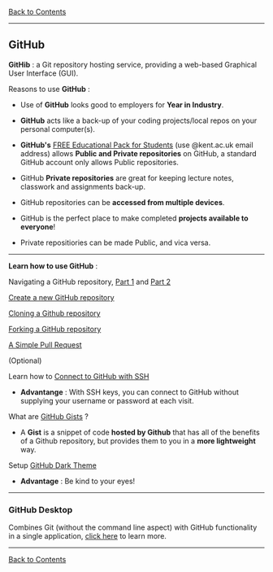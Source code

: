 [Back to Contents](../README.md#contents)

---

## <a name="gitHub"></a>GitHub

**GitHib** : a Git repository hosting service, providing a web-based Graphical User Interface (GUI).

Reasons to use **GitHub** :

- Use of **GitHub** looks good to employers for **Year in Industry**.

- **GitHub** acts like a back-up of your coding projects/local repos on your personal computer(s).

- **GitHub's** [FREE Educational Pack for Students](https://education.gitHub.com/students) (use @kent.ac.uk email address) allows **Public and Private repositories** on GitHub, a standard GitHub account only allows Public repositories.

- GitHub **Private repositories** are great for keeping lecture notes, classwork and assignments back-up.
    
- GitHub repositories can be **accessed from multiple devices**.
    
- GitHub is the perfect place to make completed **projects available to everyone**!

- Private repositiories can be made Public, and vica versa.

---

**Learn how to use GitHub** :

Navigating a GitHub repository, [Part 1](https://youtu.be/cII5ItmiYDY) and [Part 2](https://youtu.be/QmrDht7t2gQ)

[Create a new GitHub repository](https://youtu.be/LR5BYZjuXMU)

[Cloning a Github repository](https://youtu.be/O72FWNeO-xY)

[Forking a GitHub repository](https://youtu.be/f5grYMXbAV0)

[A Simple Pull Request](https://youtu.be/rgbCcBNZcdQ)

(Optional)

Learn how to [Connect to GitHub with SSH](https://help.github.com/en/github/authenticating-to-github/connecting-to-github-with-ssh)

- **Advantange** : With SSH keys, you can connect to GitHub without supplying your username or password at each visit.

What are [GitHub Gists](https://gist.github.com/discover) ?

- A **Gist** is a snippet of code **hosted by Github** that has all of the benefits of a Github repository, but provides them to you in a **more lightweight** way.

Setup [GitHub Dark Theme](https://github.com/StylishThemes/GitHub-Dark)

- **Advantage** : Be kind to your eyes!

---

### <a name="github_desktop"></a>GitHub Desktop

Combines Git (without the command line aspect) with GitHub functionality in a single application, [click here](https://desktop.github.com/) to learn more.

---

[Back to Contents](../README.md#contents)
